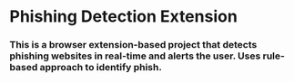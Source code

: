 # Phishing Detection Extension

### This is a browser extension-based project that detects phishing websites in real-time and alerts the user. Uses rule-based approach to identify phish.
